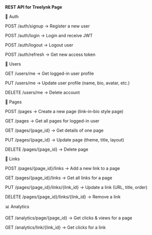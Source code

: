 **REST API for Treelynk Page**

🔑 Auth

POST /auth/signup → Register a new user

POST /auth/login → Login and receive JWT

POST /auth/logout → Logout user

POST /auth/refresh → Get new access token

👤 Users

GET /users/me → Get logged-in user profile

PUT /users/me → Update user profile (name, bio, avatar, etc.)

DELETE /users/me → Delete account

🌱 Pages

POST /pages → Create a new page (link-in-bio style page)

GET /pages → Get all pages for logged-in user

GET /pages/{page_id} → Get details of one page

PUT /pages/{page_id} → Update page (theme, title, layout)

DELETE /pages/{page_id} → Delete page

🔗 Links

POST /pages/{page_id}/links → Add a new link to a page

GET /pages/{page_id}/links → Get all links for a page

PUT /pages/{page_id}/links/{link_id} → Update a link (URL, title, order)

DELETE /pages/{page_id}/links/{link_id} → Remove a link

📊 Analytics

GET /analytics/page/{page_id} → Get clicks & views for a page

GET /analytics/link/{link_id} → Get clicks for a link
